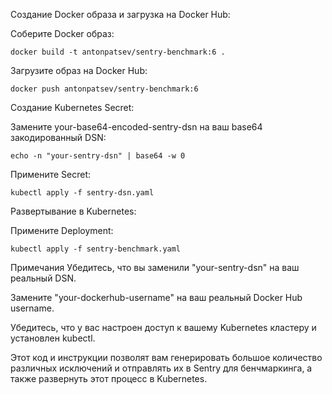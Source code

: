 Создание Docker образа и загрузка на Docker Hub:

Соберите Docker образ:

```
docker build -t antonpatsev/sentry-benchmark:6 .
```
Загрузите образ на Docker Hub:


```
docker push antonpatsev/sentry-benchmark:6
```
Создание Kubernetes Secret:

Замените your-base64-encoded-sentry-dsn на ваш base64 закодированный DSN:


```
echo -n "your-sentry-dsn" | base64 -w 0
```
Примените Secret:


```
kubectl apply -f sentry-dsn.yaml
```
Развертывание в Kubernetes:

Примените Deployment:


```
kubectl apply -f sentry-benchmark.yaml
```
Примечания
Убедитесь, что вы заменили "your-sentry-dsn" на ваш реальный DSN.

Замените "your-dockerhub-username" на ваш реальный Docker Hub username.

Убедитесь, что у вас настроен доступ к вашему Kubernetes кластеру и установлен kubectl.

Этот код и инструкции позволят вам генерировать большое количество различных исключений и отправлять их в Sentry для бенчмаркинга, а также развернуть этот процесс в Kubernetes.